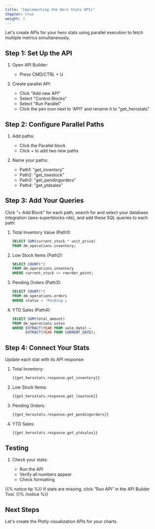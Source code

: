 ```yaml
---
title: "Implementing the Hero Stats APIs"
chapter: true
weight: 3
---
```


Let's create APIs for your hero stats using parallel execution to fetch multiple metrics simultaneously.

## Step 1: Set Up the API

1. Open API Builder:

   - Press CMD/CTRL + U

2. Create parallel API:

   - Click "Add new API"
   - Select "Control Blocks"
   - Select "Run Parallel"
   - Click the pen icon next to 'API1' and rename it to "get_herostats"


## Step 2: Configure Parallel Paths

1. Add paths:

   - Click the Parallel block
   - Click + to add two new paths

2. Name your paths:

   - Path1: "get_inventory"
   - Path2: "get_lowstock"
   - Path3: "get_pendingorders"
   - Path4: "get_ytdsales"


## Step 3: Add Your Queries

Click “+ Add Block” for each path, search for and select your database integration (aws-superblocks-rds), and add these SQL queries to each path:

1. Total Inventory Value (Path1):

   ```sql
   SELECT SUM(current_stock * unit_price)
   FROM dm_operations.inventory;
   ```

2. Low Stock Items (Path2):

   ```sql
   SELECT COUNT(*)
   FROM dm_operations.inventory
   WHERE current_stock <= reorder_point;
   ```

3. Pending Orders (Path3):

   ```sql
   SELECT COUNT(*)
   FROM dm_operations.orders
   WHERE status = 'Pending';
   ```

4. YTD Sales (Path4):

   ```sql
   SELECT SUM(total_amount)
   FROM dm_operations.sales
   WHERE EXTRACT(YEAR FROM sale_date) = 
         EXTRACT(YEAR FROM CURRENT_DATE);
   ```

## Step 4: Connect Your Stats

Update each stat with its API response:

1. Total Inventory:

   ```sh
   {{get_herostats.response.get_inventory}}
   ```

2. Low Stock Items:

   ```sh
   {{get_herostats.response.get_lowstock}}
   ```

3. Pending Orders:

   ```sh
   {{get_herostats.response.get_pendingorders}}
   ```

4. YTD Sales:

   ```sh
   {{get_herostats.response.get_ytdsales}}
   ```

## Testing

1. Check your stats:

   - Run the API
   - Verify all numbers appear
   - Check formatting

{{% notice tip %}}
If stats are missing, click "Run API" in the API Builder Tool.
{{% /notice %}}

## Next Steps

Let's create the Plotly visualization APIs for your charts.
